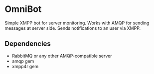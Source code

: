 OmniBot
===============

Simple XMPP bot for server monitoring.
Works with AMQP for sending messages at server side.
Sends notifications to an user via XMPP.

Dependencies
------------

 * RabbitMQ or any other AMQP-compatible server
 * amqp gem
 * xmpp4r gem

